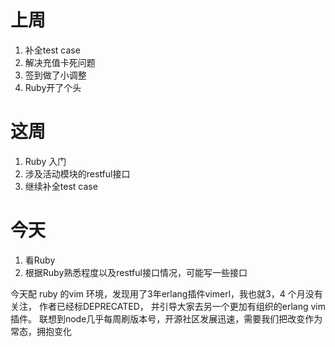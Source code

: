 上周
===
1. 补全test case
2. 解决充值卡死问题
3. 签到做了小调整
4. Ruby开了个头

这周
==
1. Ruby 入门
2. 涉及活动模块的restful接口
3. 继续补全test case

今天
===
1. 看Ruby
2. 根据Ruby熟悉程度以及restful接口情况，可能写一些接口

今天配 ruby 的vim 环境，发现用了3年erlang插件vimerl，我也就3，4 个月没有关注， 作者已经标DEPRECATED， 并引导大家去另一个更加有组织的erlang vim插件。 联想到node几乎每周刷版本号，开源社区发展迅速，需要我们把改变作为常态，拥抱变化

